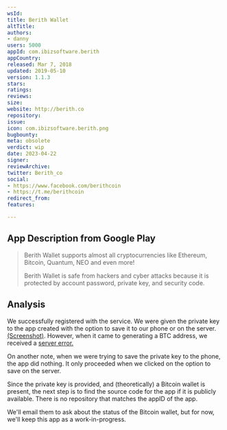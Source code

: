 ```yaml
---
wsId: 
title: Berith Wallet
altTitle: 
authors:
- danny 
users: 5000
appId: com.ibizsoftware.berith
appCountry: 
released: Mar 7, 2018
updated: 2019-05-10
version: 1.1.3
stars: 
ratings: 
reviews: 
size: 
website: http://berith.co
repository: 
issue: 
icon: com.ibizsoftware.berith.png
bugbounty: 
meta: obsolete
verdict: wip
date: 2023-04-22
signer: 
reviewArchive: 
twitter: Berith_co
social:
- https://www.facebook.com/berithcoin
- https://t.me/berithcoin 
redirect_from: 
features: 

---
```


## App Description from Google Play 

> Berith Wallet supports almost all cryptocurrencies like Ethereum, Bitcoin, Quantum, NEO and even more!
>
> Berith Wallet is safe from hackers and cyber attacks because it is protected by account password, private key, and security code.

## Analysis 

We successfully registered with the service. We were given the private key to the app created with the option to save it to our phone or on the server. [(Screenshot)](https://twitter.com/BitcoinWalletz/status/1649668040399949824/photo/2). However, when it came to generating a BTC address, we received a [server error.](https://twitter.com/BitcoinWalletz/status/1649668040399949824/photo/4) 

On another note, when we were trying to save the private key to the phone, the app did nothing. It only proceeded when we clicked on the option to save on the server. 

Since the private key is provided, and (theoretically) a Bitcoin wallet is present, the next step is to find the source code for the app if it is publicly available. There is no repository that matches the appID of the app.

We'll email them to ask about the status of the Bitcoin wallet, but for now, we'll keep this app as a work-in-progress.
